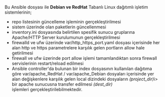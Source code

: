Bu Ansible dosyası ile <strong>Debian ve RedHat</strong> Tabanlı Linux dağıtımlı işletim sistemlerinin; <br>
<ul>
  <li>repo listesinin güncelleme işleminin gerçekleştirilmesi <br> </li>
  <li>sistem üzerinde olan paketlerin güncellenmesi <br> </li>
  <li>inventory.ini dosyasında belirtilen spesifik sunucu gruplarına Apache/HTTP Server kurulumunun gerçekleştirilmesi <br> </li>
  <li>firewalld ve ufw üzerinde var/http_https_port.yaml dosyası içerisinde her alan http ve https parametrelere karşılık gelen portların allow hale getirilmesi <br> </li>
  <li>firewall ve ufw üzerinde port allow işlemi tamamlandıktan sonra firewall servislerinin restart/reload edilmesi <br> </li>
  <li>Ansible controller'da bulunan bir index dosyasının kullanılan dağıtıma göre var/apache_RedHat / var/apache_Debian dosyaları içerisinde yer alan değişkenlere karşılık gelen local dizindeki dosyaların <i>(project_dir)</i>i> bir apache sunucusna transfer edilmesi <i>(dest_dir)</i> <br> </li> işlemleri gerçekleştirilebilmektedir.
<ul>

